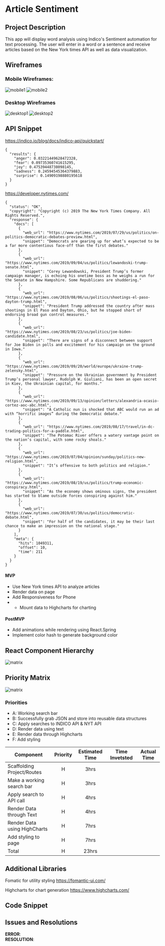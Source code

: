 # Article Sentiment

## Project Description

This app will display word analysis using Indico's Sentiment automation for text processing. The user will enter in a word or a sentence and receive articles based on the New York times API as well as data visualization.

## Wireframes

### Mobile Wireframes:

![mobile1](imgs/phone1.png)
![mobile2](imgs/phone2.png)

### Desktop Wireframes

![desktop1](imgs/regular-screen1.png)
![desktop2](imgs/regular-screen2.png)

## API Snippet

https://indico.io/blog/docs/indico-api/quickstart/

```
{
  "results": {
    "anger": 0.03221449628472328,
    "fear": 0.09735360741615295,
    "joy": 0.47539448738098145,
    "sadness": 0.24594545364379883,
    "surprise": 0.14909198880195618
  }
}
```

https://developer.nytimes.com/

```
{
  "status": "OK",
  "copyright": "Copyright (c) 2019 The New York Times Company. All Rights Reserved.",
  "response": {
    "docs": [
      {
        "web_url": "https://www.nytimes.com/2019/07/29/us/politics/on-politics-democratic-debates-preview.html",
        "snippet": "Democrats are gearing up for what’s expected to be a far more contentious face-off than the first debates."
      },
      {
        "web_url": "https://www.nytimes.com/2019/09/04/us/politics/lewandoski-trump-senate.html",
        "snippet": "Corey Lewandowski, President Trump’s former campaign manager, is echoing his onetime boss as he weighs a run for the Senate in New Hampshire. Some Republicans are shuddering."
      },
      {
        "web_url": "https://www.nytimes.com/2019/08/06/us/politics/shootings-el-paso-dayton-trump.html",
        "snippet": "President Trump addressed the country after mass shootings in El Paso and Dayton, Ohio, but he stopped short of endorsing broad gun control measures."
      },
      {
        "web_url": "https://www.nytimes.com/2019/08/23/us/politics/joe-biden-candidate.html",
        "snippet": "There are signs of a disconnect between support for Joe Biden in polls and excitement for his campaign on the ground in Iowa."
      },
      {
        "web_url": "https://www.nytimes.com/2019/09/20/world/europe/ukraine-trump-zelensky.html",
        "snippet": "Pressure on the Ukrainian government by President Trump’s personal lawyer, Rudolph W. Giuliani, has been an open secret in Kiev, the Ukrainian capital, for months."
      },
      {
        "web_url": "https://www.nytimes.com/2019/09/13/opinion/letters/alexandria-ocasio-cortez-aoc-abc.html",
        "snippet": "A Catholic nun is shocked that ABC would run an ad with “horrific images” during the Democratic debate."
      },
      {
        "web_url": "https://www.nytimes.com/2019/08/17/travel/in-dc-trading-politics-for-a-paddle.html",
        "snippet": "The Potomac River offers a watery vantage point on the nation’s capital, with some rocky shoals."
      },
      {
        "web_url": "https://www.nytimes.com/2019/07/04/opinion/sunday/politics-new-religion.html",
        "snippet": "It’s offensive to both politics and religion."
      },
      {
        "web_url": "https://www.nytimes.com/2019/08/19/us/politics/trump-economic-conspiracy.html",
        "snippet": "As the economy shows ominous signs, the president has started to blame outside forces conspiring against him."
      },
      {
        "web_url": "https://www.nytimes.com/2019/07/30/us/politics/democratic-debate.html",
        "snippet": "For half of the candidates, it may be their last chance to make an impression on the national stage."
      }
    ],
    "meta": {
      "hits": 1049311,
      "offset": 10,
      "time": 211
    }
  }
}
```

#### MVP

- Use New York times API to analyze articles
- Render data on page
- Add Responsiveness for Phone
- - Mount data to Highcharts for charting

#### PostMVP


- Add animations while rendering using React.Spring
- Implement color hash to generate background color

## React Component Hierarchy

![matrix](imgs/component-heirarchy.png)

## Priority Matrix

![matrix](imgs/priority-matrix.png)

### Priorities

- A: Working search bar
- B: Successfully grab JSON and store into reusable data structures
- C: Apply searches to INDICO API & NYT API
- D: Render data using text
- E: Render data through Highcharts
- F: Add styling

| Component                    | Priority | Estimated Time | Time Invetsted | Actual Time |
| ---------------------------- | :------: | :------------: | :------------: | :---------: |
| Scaffolding Project/Routes   |    H     |      3hrs       |                |             |
| Make a working search bar    |    H     |      3hrs      |                |             |
| Apply search to API call     |    H     |      4hrs      |                |             |
| Render Data through Text     |    H     |      4hrs      |                |             |
| Render Data using HighCharts |    H     |      7hrs      |                |             |
| Add styling to page          |    H     |      7hrs      |                |             |
| Total                        |    H     |     23hrs      |         |        |

## Additional Libraries

Fomatic for utility styling https://fomantic-ui.com/

Highcharts for chart generation https://www.highcharts.com/

## Code Snippet

## Issues and Resolutions

**ERROR**:  
**RESOLUTION**:
